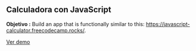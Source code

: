 ## Calculadora con JavaScript

**Objetivo :** Build an app that is functionally similar to this: https://javascript-calculator.freecodecamp.rocks/.

[Ver demo](https://frameworks-proyecto4.surge.sh/)
